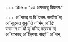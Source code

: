 +++
title = "०७ अगच्छदु विप्रतमः"

+++
अ᳓गछद् उ वि᳓प्रतमः सखीय᳓न्न्  
अ᳓सूदयत् सुकृ᳓ते ग᳓र्भम् अ᳓द्रिः  
ससा᳓न म᳓र्यो यु᳓वभिर् मखस्य᳓न्न्  
अ᳓थाभवद् अ᳓ङ्गिराः सद्यो᳓ अ᳓र्चन्